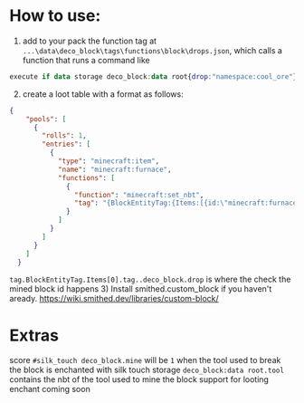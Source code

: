 # How to use:
1) add to your pack the function tag at `...\data\deco_block\tags\functions\block\drops.json`, which calls a function that runs a command like

```haskell
execute if data storage deco_block:data root{drop:"namespace:cool_ore"} run loot spawn ~ ~ ~ loot namespace:cool_ore
```

2) create a loot table with a format as follows:
```json
{
    "pools": [
      {
        "rolls": 1,
        "entries": [
          {
            "type": "minecraft:item",
            "name": "minecraft:furnace",
            "functions": [
              {
                "function": "minecraft:set_nbt",
                "tag": "{BlockEntityTag:{Items:[{id:\"minecraft:furnace\",Count:1b,Slot:0b,tag:{CustomModelData:<cmd of the displayed block goes here>,smithed:{block:{id:\"deco_block\"}},deco_block:{drop:\"<tag to check for which block you mined (namespacing suggested)>\"}}}]}}"
              }
            ]
          }
        ]
      }
    ]
  }
```
`tag.BlockEntityTag.Items[0].tag..deco_block.drop` is where the check the mined block id happens
3) Install smithed.custom_block if you haven't aready. https://wiki.smithed.dev/libraries/custom-block/

# Extras

score `#silk_touch deco_block.mine` will be `1` when the tool used to break the block is enchanted with silk touch
storage `deco_block:data root.tool` contains the nbt of the tool used to mine the block
support for looting enchant coming soon
